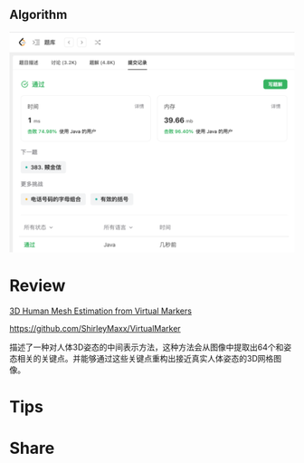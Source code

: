 ## Algorithm

![ianxiao-2023-07-16-lc.png](../../../images/temp/ianxiao-2023-07-16-lc.png)


# Review

[3D Human Mesh Estimation from Virtual Markers](https://shirleymaxx.github.io/virtual_marker/)

https://github.com/ShirleyMaxx/VirtualMarker

描述了一种对人体3D姿态的中间表示方法，这种方法会从图像中提取出64个和姿态相关的关键点。并能够通过这些关键点重构出接近真实人体姿态的3D网格图像。

# Tips


# Share
